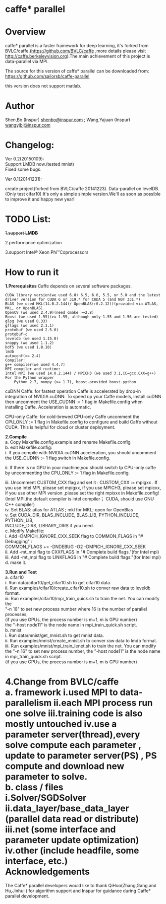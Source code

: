 ﻿caffe* parallel 
============================

Overview
============================
caffe* parallel is a faster framework for deep learning, it's forked from 
BVLC/caffe.(https://github.com/BVLC/caffe ,more details please visit 
http://caffe.berkeleyvision.org).The main achievement of this project is 
data-parallel via MPI.

The source for this version of caffe* parallel can be downloaded from:
https://github.com/sailorsb/caffe-parallel

this version does not support matlab.

Author
============================
Shen,Bo (Inspur) shenbo@inspur.com ; Wang,Yajuan (Inspur) wangyjbj@inspur.com

Changelog:
============================
Ver 0.2(20150109):  
 Support LMDB now.(tested mnist)  
 Fixed some bugs.  


Ver 0.1(20141231):

 create project(forked from BVLC/caffe 20141223).
 Data-parallel on levelDB.(Only test cifar10) 
 It's only a simple simple version.We'll as soon as 
possible to improve it and happy new year!

TODO List:
============================
<del>1.support <b>LMDB</b></del>  

2.performance optimization  

3.support Intel® Xeon Phi™Coprocessors  

How to run it
============================
<b>1.Prerequisites</b>
Caffe depends on several software packages.

    CUDA library version(we used 6.0) 6.5, 6.0, 5.5, or 5.0 and the latest driver version for CUDA 6 or 319.* for CUDA 5 (and NOT 331.*)  
    BLAS (we used MKL(14.0.2.144)/ OpenBLAS(r0.2.12))(provided via ATLAS, MKL, or OpenBLAS).  
    OpenCV (we used 2.4.9)(need cmake >=2.8)  
    Boost (we used 1.55)(>= 1.55, although only 1.55 and 1.56 are tested)  
    glog (we used 0.33)  
    gflags (we used 2.1.1)  
    protobuf (we used 2.5.0)  
    protobuf-c  
    leveldb (we used 1.15.0)  
    snappy (we used 1.1.2)  
    hdf5 (we used 1.8.10)  
    lmdb   
    autoconf(>= 2.4)  
    Compiler:
	g++ compiler(we used 4.4.7)  
    MPI compiler and runtime:  
	Intel MPI (we used 14.0.2.144) / MPICH3 (we used 3.1,CC=gcc,CXX=g++)
    For the Python wrapper  
        Python 2.7, numpy (>= 1.7), boost-provided boost.python  

cuDNN Caffe: for fastest operation Caffe is accelerated by drop-in integration of 
NVIDIA cuDNN. To speed up your Caffe models, install cuDNN then uncomment the 
USE_CUDNN := 1 flag in Makefile.config when installing Caffe. Acceleration is 
automatic.  

CPU-only Caffe: for cold-brewed CPU-only Caffe uncomment the CPU_ONLY := 1 flag 
in Makefile.config to configure and build Caffe without CUDA. This is helpful for 
cloud or cluster deployment.  

<b>2.Compile</b>  
a. Copy Makefile.config.example and rename Makefile.config  
b. edit Makefile.config:   
   i. If you compile with NVIDIA cuDNN acceleration, you should uncomment the 
USE_CUDNN := 1 flag switch in Makefile.config.  
  
  ii. If there is no GPU in your machine,you should switch tp CPU-only caffe by 
uncommenting the CPU_ONLY := 1 flag in Makefile.config.  
  
 iii. Uncomment CUSTOM_CXX flag and set it : CUSTOM_CXX := mpigxx . If you use Intel 
MPI, please set mpigxx, if you use MPICH3, please set mpicxx, if you use other MPI 
version ,please set the right mpixxx in Makefile.config! (Intel MPI,the default 
compiler is intel compiler； CUDA, should use GNU C++ compiler)  
  iv. Set BLAS: atlas for ATLAS ; mkl for MKL; open for OpenBlas  
  v. Set CUDA_DIR, BLAS_INCLUDE, BLAS_LIB, PYTHON_INCLUDE, PYTHON_LIB,   
INCLUDE_DIRS, LIBRARY_DIRS if you need.  
c. Modify Makefile:  
   i. Add -DMPICH_IGNORE_CXX_SEEK flag to COMMON_FLAGS in "# Debugging" :   
COMMON_FLAGS += -DNDEBUG -O2 -DMPICH_IGNORE_CXX_SEEK  
  ii. Add -mt_mpi flag to CXXFLAGS in "# Complete build flags."(for Intel mpi)  
 iii. Add -mt_mpi flag to LINKFLAGS in "# Complete build flags."(for Intel mpi)  
d. make it.  
  
<b>3.Run and Test</b>  
a. cifar10  
   i. Run data/cifar10/get_cifar10.sh to get cifar10 data.  
  ii. Run examples/cifar10/create_cifar10.sh to conver raw data to leveldb format.  
 iii. Run examples/cifar10/mpi_train_quick.sh to train the net. You can modify the   
"-n 16" to set new process number where 16 is the number of parallel processes,  
(if you use GPUs, the process number is m+1, m is GPU number)  
the "-host node11" is the node name in mpi_train_quick.sh script.  
b. mnist  
   i. Run data/mnist/get_mnist.sh to get mnist data.  
  ii. Run examples/mnist/create_mnist.sh to conver raw data to lmdb format.  
 iii. Run examples/mnist/mpi_train_lenet.sh to train the net. You can modify the 
"-n 16" to set new process number, the "-host node11" is the node name in 
mpi_train_quick.sh script.  
(if you use GPUs, the process number is m+1, m is GPU number)  

<b>4.Change from BVLC/caffe</b>  
a. framework
   i.used MPI to data-parallelism
  ii.each MPI process run one solve
 iii.training code is also mostly untouched
  iv.use a parameter server(thread),every solve compute each parameter , update to parameter server(PS) , PS compute and download new parameter to solve.  
b. class / files  
   i.Solver/SGDSolver  
  ii.data_layer/base_data_layer (parallel data read or distribute)  
 iii.net (some interface and parameter update optimization)  
  iv.other (include headfile, some interface, etc.)  
Acknowledgements
============================
The Caffe* parallel developers would like to thank QiHoo(Zhang,Gang  and Hu,Jinhui ) 
for algorithm support and Inspur for guidance during Caffe* parallel development.  


